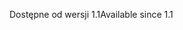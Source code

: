 <span data-ttu-id="fcaf0-101">Dostępne od wersji 1.1</span><span class="sxs-lookup"><span data-stu-id="fcaf0-101">Available since 1.1</span></span>